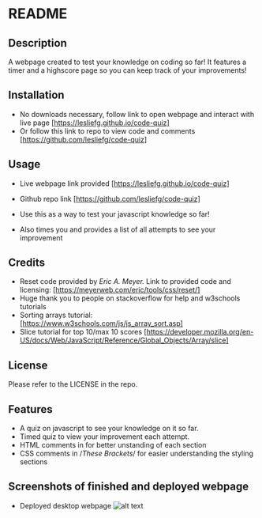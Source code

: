 # README

## Description

A webpage created to test your knowledge on coding so far! It features a timer and a highscore page so you can keep track of your improvements! 

## Installation

- No downloads necessary, follow link to open webpage and interact with live page [https://lesliefg.github.io/code-quiz]
- Or follow this link to repo to view code and comments [https://github.com/lesliefg/code-quiz]

## Usage

- Live webpage link provided [https://lesliefg.github.io/code-quiz]
- Github repo link [https://github.com/lesliefg/code-quiz]

- Use this as a way to test your javascript knowledge so far! 
- Also times you and provides a list of all attempts to see your improvement

## Credits

- Reset code provided by <i>Eric A. Meyer.</i> Link to provided code and licensing: [https://meyerweb.com/eric/tools/css/reset/] 
- Huge thank you to people on stackoverflow for help and w3schools tutorials
- Sorting arrays tutorial: [https://www.w3schools.com/js/js_array_sort.asp]
- Slice tutorial for top 10/max 10 scores [https://developer.mozilla.org/en-US/docs/Web/JavaScript/Reference/Global_Objects/Array/slice]

## License

Please refer to the LICENSE in the repo.

## Features
- A quiz on javascript to see your knowledge on it so far.
- Timed quiz to view your improvement each attempt.
- HTML comments in <!--These brackets--> for better unstanding of each section 
- CSS comments in /*These Brackets*/ for easier understanding the styling sections

## Screenshots of finished and deployed webpage
- Deployed desktop webpage 
![alt text](/assets/images/Code%20Quiz.gif)